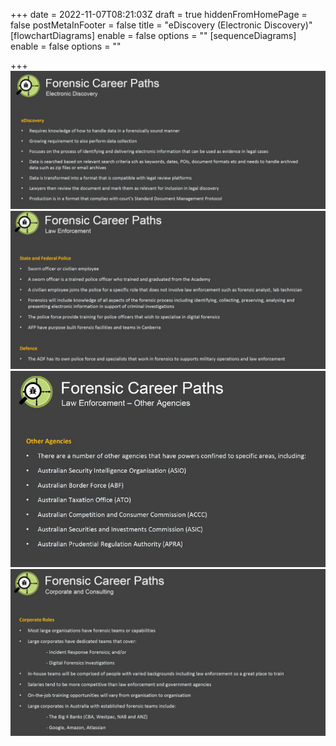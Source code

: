 +++
date = 2022-11-07T08:21:03Z
draft = true
hiddenFromHomePage = false
postMetaInFooter = false
title = "eDiscovery (Electronic Discovery)"
[flowchartDiagrams]
enable = false
options = ""
[sequenceDiagrams]
enable = false
options = ""

+++
![](/uploads/snipaste_2022-11-07_19-20-46.jpg)  
![](/uploads/snipaste_2022-11-07_19-27-51.jpg)  
![](/uploads/snipaste_2022-11-07_19-31-22.jpg)  
![](/uploads/snipaste_2022-11-07_19-32-50.jpg)